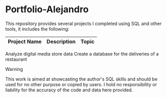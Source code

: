 # Portfolio-Alejandro

This repository provides several projects I completed using SQL and other tools, it includes the following:

Project Name  | Description   |  Topic
------------- | ------------- | ------------------
Analyze digital media store data
Create a database for the deliveries of a restaurant


> [!WARNING]
> This work is aimed at showcasting the author's SQL skills and should be used for no other purpose or copied by users. I hold no responsibility or liability for the accuracy of the code and data here provided. 
